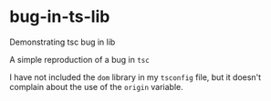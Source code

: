 # bug-in-ts-lib
Demonstrating tsc bug in lib

A simple reproduction of a bug in `tsc`

I have not included the `dom` library in my `tsconfig` file, but it doesn't complain about the use of the `origin` variable.
